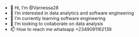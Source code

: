 - 👋 Hi, I’m @Varnessa28
- 👀 I’m interested in data analytics and software engineering 
- 🌱 I’m currently learning software engineering 
- 💞️ I’m looking to collaborate on data analysis 
- 📫 How to reach me whatsapp +2349091162139

<!---
Varnessa28/Varnessa28 is a ✨ special ✨ repository because its `README.md` (this file) appears on your GitHub profile.
You can click the Preview link to take a look at your changes.
--->
